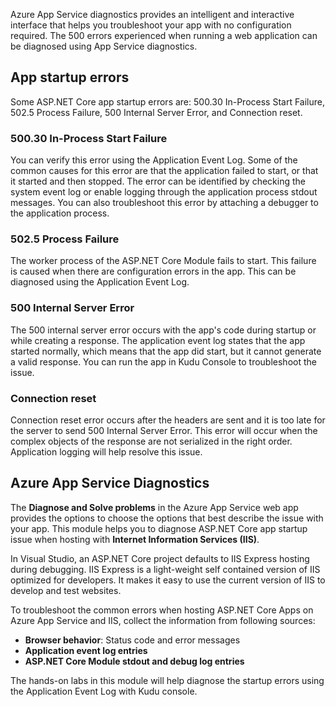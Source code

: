 Azure App Service diagnostics provides an intelligent and interactive interface that helps you troubleshoot your app with no configuration required. The 500 errors experienced when running a web application can be diagnosed using App Service diagnostics.

## App startup errors

Some ASP.NET Core app startup errors are: 500.30 In-Process Start Failure, 502.5 Process Failure, 500 Internal Server Error, and Connection reset.

### 500.30 In-Process Start Failure

You can verify this error using the Application Event Log. Some of the common causes for this error are that the application failed to start, or that it started and then stopped. The error can be identified by checking the system event log or enable logging through the application process stdout messages. You can also troubleshoot this error by attaching a debugger to the application process. 

### 502.5 Process Failure 

The worker process of the ASP.NET Core Module fails to start. This failure is caused when there are configuration errors in the app. This can be diagnosed using the Application Event Log.

### 500 Internal Server Error

The 500 internal server error occurs with the app's code during startup or while creating a response. The application event log states that the app started normally, which means that the app did start, but it cannot generate a valid response. You can run the app in Kudu Console to troubleshoot the issue.

### Connection reset

Connection reset error occurs after the headers are sent and it is too late for the server to send 500 Internal Server Error. This error will occur when the complex objects of the response are not serialized in the right order. Application logging will help resolve this issue.

## Azure App Service Diagnostics

The **Diagnose and Solve problems** in the Azure App Service web app provides the options to choose the options that best describe the issue with your app. This module helps you to diagnose ASP.NET Core app startup issue when hosting with **Internet Information Services (IIS)**.

In Visual Studio, an ASP.NET Core project defaults to IIS Express hosting during debugging. IIS Express is a light-weight self contained version of IIS optimized for developers. It makes it easy to use the current version of IIS to develop and test websites. 

To troubleshoot the common errors when hosting ASP.NET Core Apps on Azure App Service and IIS, collect the information from following sources:

- **Browser behavior**: Status code and error messages
- **Application event log entries**
- **ASP.NET Core Module stdout and debug log entries**

The hands-on labs in this module will help diagnose the startup errors using the Application Event Log with Kudu console.
